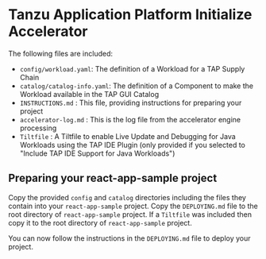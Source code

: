 # Tanzu Application Platform Initialize Accelerator

The following files are included:
- `config/workload.yaml`: The definition of a Workload for a TAP Supply Chain
- `catalog/catalog-info.yaml`: The definition of a Component to make the Workload available in the TAP GUI Catalog
- `INSTRUCTIONS.md` : This file, providing instructions for preparing your project
- `accelerator-log.md` : This is the log file from the accelerator engine processing
- `Tiltfile` : A Tiltfile to enable Live Update and Debugging for Java Workloads using the TAP IDE Plugin (only provided if you selected to "Include TAP IDE Support for Java Workloads")

## Preparing your react-app-sample project

Copy the provided `config` and `catalog` directories including the files they contain into your `react-app-sample` project. Copy the `DEPLOYING.md` file to the root directory of `react-app-sample` project. If a `Tiltfile` was included then copy it to the root directory of `react-app-sample` project.

You can now follow the instructions in the `DEPLOYING.md` file to deploy your project.

